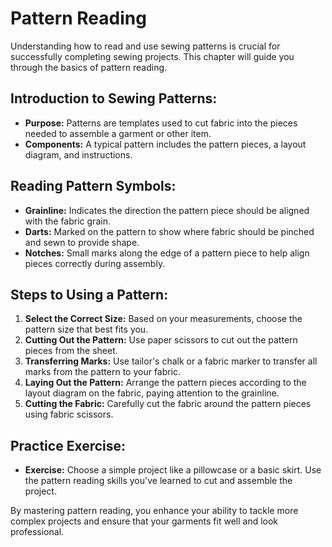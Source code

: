 
# Pattern Reading

Understanding how to read and use sewing patterns is crucial for successfully completing sewing projects. This chapter will guide you through the basics of pattern reading.

## Introduction to Sewing Patterns:
- **Purpose:** Patterns are templates used to cut fabric into the pieces needed to assemble a garment or other item.
- **Components:** A typical pattern includes the pattern pieces, a layout diagram, and instructions.

## Reading Pattern Symbols:
- **Grainline:** Indicates the direction the pattern piece should be aligned with the fabric grain.
- **Darts:** Marked on the pattern to show where fabric should be pinched and sewn to provide shape.
- **Notches:** Small marks along the edge of a pattern piece to help align pieces correctly during assembly.

## Steps to Using a Pattern:
1. **Select the Correct Size:** Based on your measurements, choose the pattern size that best fits you.
2. **Cutting Out the Pattern:** Use paper scissors to cut out the pattern pieces from the sheet.
3. **Transferring Marks:** Use tailor's chalk or a fabric marker to transfer all marks from the pattern to your fabric.
4. **Laying Out the Pattern:** Arrange the pattern pieces according to the layout diagram on the fabric, paying attention to the grainline.
5. **Cutting the Fabric:** Carefully cut the fabric around the pattern pieces using fabric scissors.

## Practice Exercise:
- **Exercise:** Choose a simple project like a pillowcase or a basic skirt. Use the pattern reading skills you've learned to cut and assemble the project.

By mastering pattern reading, you enhance your ability to tackle more complex projects and ensure that your garments fit well and look professional.
